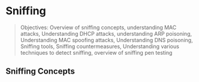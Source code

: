 # Sniffing

> Objectives: Overview of sniffing concepts, understanding MAC attacks, Understanding DHCP attacks, understanding ARP poisoning, Understanding MAC spoofing attacks, Understanding DNS poisoning, Sniffing tools, Sniffing countermeasures, Understanding various techniques to detect sniffing, overview of sniffing pen testing

## Sniffing Concepts









